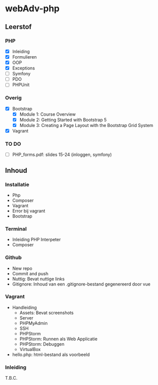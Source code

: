 # webAdv-php
## Leerstof
### PHP
- [x]  Inleiding
- [x]  Formulieren
- [x]  OOP
- [x]  Exceptions
- [ ]  Symfony
- [ ]  PDO
- [ ]  PHPUnit

### Overig
- [x] Bootstrap
  - [x] Module 1: Course Overview	
  - [x] Module 2: Getting Started with Bootstrap 5	
  - [x] Module 3: Creating a Page Layout with the Bootstrap Grid System
- [x] Vagrant

### TO DO
- [ ] PHP_forms.pdf: slides 15-24 (inloggen, symfony)

## Inhoud
### Installatie
* Php
* Composer
* Vagrant
* Error bij vagrant
* Bootstrap

### Terminal
* Inleiding PHP Interpeter
* Composer

### Github
* New repo
* Commit and push
* Nuttig: Bevat nuttige links
* Gitignore: Inhoud van een .gitignore-bestand gegenereerd door vue

### Vagrant
* Handleiding
  * Assets: Bevat screenshots
  * Server
  * PHPMyAdmin
  * SSH
  * PHPStorm
  * PHPStorm: Runnen als Web Applicatie
  * PHPStorm: Debuggen
  * VirtualBox
* hello.php: html-bestand als voorbeeld

### Inleiding
T.B.C.